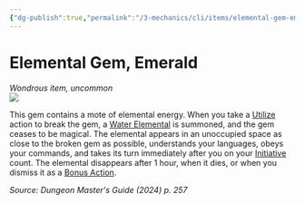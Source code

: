 ```yaml
---
{"dg-publish":true,"permalink":"/3-mechanics/cli/items/elemental-gem-emerald-xdmg/","tags":["ttrpg-cli/compendium/src/5e/xdmg","ttrpg-cli/item/rarity/uncommon"],"noteIcon":""}
---
```


# Elemental Gem, Emerald
*Wondrous item, uncommon*  
![](3-Mechanics/CLI/items/img/elemental-gem-emerald.webp#right)


This gem contains a mote of elemental energy. When you take a [Utilize](3-Mechanics/CLI/rules/actions.md#Utilize) action to break the gem, a [Water Elemental](3-Mechanics/CLI/bestiary/elemental/water-elemental-xmm.md) is summoned, and the gem ceases to be magical. The elemental appears in an unoccupied space as close to the broken gem as possible, understands your languages, obeys your commands, and takes its turn immediately after you on your [Initiative](3-Mechanics/CLI/rules/variant-rules/initiative-xphb.md) count. The elemental disappears after 1 hour, when it dies, or when you dismiss it as a [Bonus Action](3-Mechanics/CLI/rules/variant-rules/bonus-action-xphb.md).

*Source: Dungeon Master's Guide (2024) p. 257*